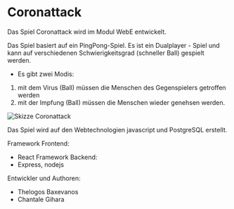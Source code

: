 # Coronattack

Das Spiel Coronattack wird im Modul WebE entwickelt. 

Das Spiel basiert auf ein PingPong-Spiel. Es ist ein Dualplayer - Spiel und kann auf verschiedenen Schwierigkeitsgrad (schneller Ball) gespielt werden. 

* Es gibt zwei Modis: 

1) mit dem Virus (Ball) müssen die Menschen des Gegenspielers getroffen werden
2) mit der Impfung (Ball) müssen die Menschen wieder genehsen werden.

![Skizze Coronattack](..\img\Skizze.png)

Das Spiel wird auf den Webtechnologien javascript und PostgreSQL erstellt.

Framework Frontend:
- React
Framework Backend:
- Express, nodejs


Entwickler und Authoren:
- Thelogos Baxevanos
- Chantale Gihara

